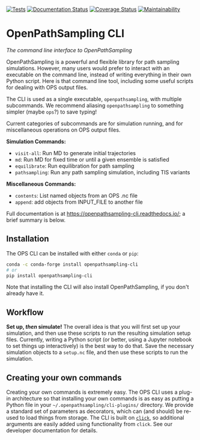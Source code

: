 [![Tests](https://github.com/openpathsampling/openpathsampling-cli/actions/workflows/test-suite.yml/badge.svg)](https://github.com/openpathsampling/openpathsampling-cli/actions/workflows/test-suite.yml)
[![Documentation Status](https://readthedocs.org/projects/openpathsampling-cli/badge/?version=latest)](https://openpathsampling-cli.readthedocs.io/en/latest/?badge=latest)
[![Coverage Status](https://codecov.io/gh/openpathsampling/openpathsampling-cli/branch/master/graph/badge.svg)](https://codecov.io/gh/openpathsampling/openpathsampling-cli)
[![Maintainability](https://api.codeclimate.com/v1/badges/0d1ee29e1a05cfcdc01a/maintainability)](https://codeclimate.com/github/openpathsampling/openpathsampling-cli/maintainability)

# OpenPathSampling CLI

*The command line interface to OpenPathSampling*

OpenPathSampling is a powerful and flexible library for path sampling
simulations. However, many users would prefer to interact with an executable on
the command line, instead of writing everything in their own Python script.
Here is that command line tool, including some useful scripts for dealing with
OPS output files.

The CLI is used as a single executable, `openpathsampling`, with multiple
subcommands. We recommend aliasing `openpathsampling` to something simpler (maybe `ops`?) to save typing!

Current categories of subcommands are for simulation running, and for
miscellaneous operations on OPS output files.

**Simulation Commands:**

* `visit-all`:     Run MD to generate initial trajectories
* `md`:            Run MD for fixed time or until a given ensemble is satisfied
* `equilibrate`:   Run equilibration for path sampling
* `pathsampling`:  Run any path sampling simulation, including TIS variants

**Miscellaneous Commands:**

* `contents`:         List named objects from an OPS .nc file
* `append`:           add objects from INPUT_FILE  to another file

Full documentation is at https://openpathsampling-cli.readthedocs.io/; a brief
summary is below.


<!-- TODO: add TOC if the contents here get too long
Contents:

* Installation
* Workflow
* Creating your own commands 
-->

## Installation

The OPS CLI can be installed with either ``conda`` or ``pip``:

```bash
conda -c conda-forge install openpathsampling-cli
# or
pip install openpathsampling-cli
```

Note that installing the CLI will also install OpenPathSampling, if you don't
already have it.

## Workflow

**Set up, *then* simulate!** The overall idea is that you will first set up your
simulation, and then use these scripts to run the resulting simulation setup
files. Currently, writing a Python script (or better, using a Jupyter notebook
to set things up interactively) is the best way to do that. Save the necessary
simulation objects to a `setup.nc` file, and then use these scripts to run the
simulation.

## Creating your own commands

Creating your own commands is extremely easy. The OPS CLI uses a plug-in
architecture so that installing your own commands is as easy as putting a
Python file in your `~/.openpathsampling/cli-plugins/` directory. 
We provide a standard set of parameters as decorators, which can (and should)
be re-used to load things from storage. The CLI is built on
[`click`](https://click.palletsprojects.com/), so additional arguments are
easily added using functionality from `click`. See our developer documentation
for details.
